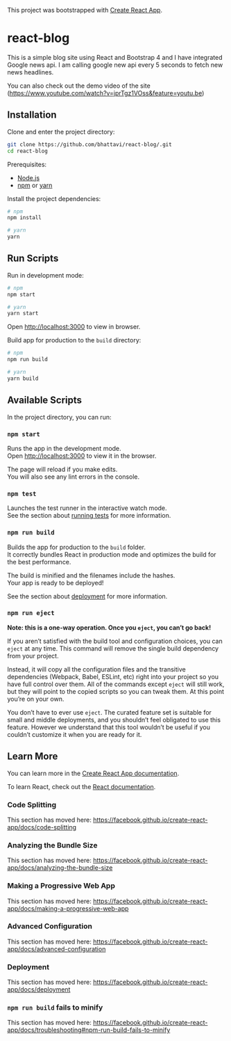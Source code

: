 This project was bootstrapped with [Create React App](https://github.com/facebook/create-react-app).

# react-blog
This is a simple blog site using React and Bootstrap 4 and I have integrated Google news api. I am calling google new api every 5 seconds to fetch new news headlines.

You can also check out the demo video of the site (https://www.youtube.com/watch?v=jprTgz1VOss&feature=youtu.be)


## Installation

Clone and enter the project directory:

```sh
git clone https://github.com/bhattavi/react-blog/.git
cd react-blog
```

Prerequisites:
- [Node.js](https://nodejs.org/en/download/)
- [npm](https://www.npmjs.com/get-npm) or [yarn](https://nodejs.org/en://yarnpkg.com/en/docs/install)

Install the project dependencies:

```sh
# npm
npm install

# yarn
yarn
```
## Run Scripts

Run in development mode:

```sh
# npm
npm start

# yarn
yarn start
```

Open [http://localhost:3000](http://localhost:3000) to view in browser.

Build app for production to the `build` directory:

```sh
# npm
npm run build

# yarn
yarn build
```



## Available Scripts

In the project directory, you can run:

### `npm start`

Runs the app in the development mode.<br />
Open [http://localhost:3000](http://localhost:3000) to view it in the browser.

The page will reload if you make edits.<br />
You will also see any lint errors in the console.

### `npm test`

Launches the test runner in the interactive watch mode.<br />
See the section about [running tests](https://facebook.github.io/create-react-app/docs/running-tests) for more information.

### `npm run build`

Builds the app for production to the `build` folder.<br />
It correctly bundles React in production mode and optimizes the build for the best performance.

The build is minified and the filenames include the hashes.<br />
Your app is ready to be deployed!

See the section about [deployment](https://facebook.github.io/create-react-app/docs/deployment) for more information.

### `npm run eject`

**Note: this is a one-way operation. Once you `eject`, you can’t go back!**

If you aren’t satisfied with the build tool and configuration choices, you can `eject` at any time. This command will remove the single build dependency from your project.

Instead, it will copy all the configuration files and the transitive dependencies (Webpack, Babel, ESLint, etc) right into your project so you have full control over them. All of the commands except `eject` will still work, but they will point to the copied scripts so you can tweak them. At this point you’re on your own.

You don’t have to ever use `eject`. The curated feature set is suitable for small and middle deployments, and you shouldn’t feel obligated to use this feature. However we understand that this tool wouldn’t be useful if you couldn’t customize it when you are ready for it.

## Learn More

You can learn more in the [Create React App documentation](https://facebook.github.io/create-react-app/docs/getting-started).

To learn React, check out the [React documentation](https://reactjs.org/).

### Code Splitting

This section has moved here: https://facebook.github.io/create-react-app/docs/code-splitting

### Analyzing the Bundle Size

This section has moved here: https://facebook.github.io/create-react-app/docs/analyzing-the-bundle-size

### Making a Progressive Web App

This section has moved here: https://facebook.github.io/create-react-app/docs/making-a-progressive-web-app

### Advanced Configuration

This section has moved here: https://facebook.github.io/create-react-app/docs/advanced-configuration

### Deployment

This section has moved here: https://facebook.github.io/create-react-app/docs/deployment

### `npm run build` fails to minify

This section has moved here: https://facebook.github.io/create-react-app/docs/troubleshooting#npm-run-build-fails-to-minify
